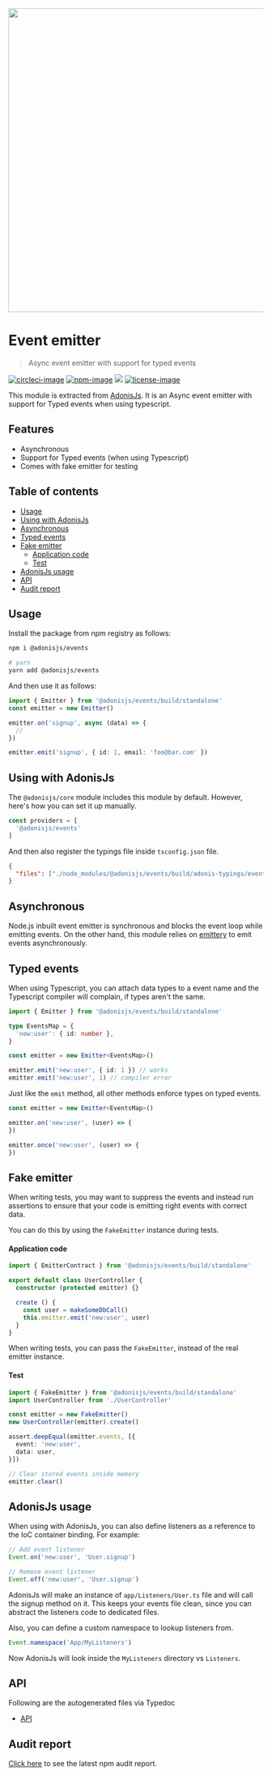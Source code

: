 <div align="center">
  <img src="https://res.cloudinary.com/adonisjs/image/upload/q_100/v1564392111/adonis-banner_o9lunk.png" width="600px">
</div>

# Event emitter
> Async event emitter with support for typed events

[![circleci-image]][circleci-url] [![npm-image]][npm-url] ![][typescript-image] [![license-image]][license-url]

This module is extracted from [AdonisJs](https://adonisjs.com). It is an Async event emitter with support for Typed events when using typescript.

## Features
- Asynchronous
- Support for Typed events (when using Typescript)
- Comes with fake emitter for testing

<!-- START doctoc generated TOC please keep comment here to allow auto update -->
<!-- DON'T EDIT THIS SECTION, INSTEAD RE-RUN doctoc TO UPDATE -->
## Table of contents

- [Usage](#usage)
- [Using with AdonisJs](#using-with-adonisjs)
- [Asynchronous](#asynchronous)
- [Typed events](#typed-events)
- [Fake emitter](#fake-emitter)
    - [Application code](#application-code)
    - [Test](#test)
- [AdonisJs usage](#adonisjs-usage)
- [API](#api)
- [Audit report](#audit-report)

<!-- END doctoc generated TOC please keep comment here to allow auto update -->

## Usage
Install the package from npm registry as follows:

```sh
npm i @adonisjs/events

# yarn
yarn add @adonisjs/events
```

And then use it as follows:

```ts
import { Emitter } from '@adonisjs/events/build/standalone'
const emitter = new Emitter()

emitter.on('signup', async (data) => {
  // 
})

emitter.emit('signup', { id: 1, email: 'foo@bar.com' })
```

## Using with AdonisJs
The `@adonisjs/core` module includes this module by default. However, here's how you can set it up manually.

```ts
const providers = [
  '@adonisjs/events'
]
```

And then also register the typings file inside `tsconfig.json` file.

```json
{
  "files": ["./node_modules/@adonisjs/events/build/adonis-typings/events.d.ts"]
}
```

## Asynchronous
Node.js inbuilt event emitter is synchronous and blocks the event loop while emitting events. On the other hand, this module relies on [emittery](https://github.com/sindresorhus/emittery) to emit events asynchronously.

## Typed events
When using Typescript, you can attach data types to a event name and the Typescript compiler will complain, if types aren't the same.

```ts
import { Emitter } from '@adonisjs/events/build/standalone'

type EventsMap = {
  'new:user': { id: number },
}

const emitter = new Emitter<EventsMap>()

emitter.emit('new:user', { id: 1 }) // works
emitter.emit('new:user', 1) // compiler error
```

Just like the `emit` method, all other methods enforce types on typed events.

```ts
const emitter = new Emitter<EventsMap>()

emitter.on('new:user', (user) => {
})

emitter.once('new:user', (user) => {
})
```

## Fake emitter
When writing tests, you may want to suppress the events and instead run assertions to ensure that your code is emitting right events with correct data.

You can do this by using the `FakeEmitter` instance during tests.

#### Application code
```ts
import { EmitterContract } from '@adonisjs/events/build/standalone'

export default class UserController {
  constructor (protected emitter) {}

  create () {
    const user = makeSomeDbCall()
    this.emitter.emit('new:user', user)
  }
}
```

When writing tests, you can pass the `FakeEmitter`, instead of the real emitter instance.

#### Test

```ts
import { FakeEmitter } from '@adonisjs/events/build/standalone'
import UserController from './UserController'

const emitter = new FakeEmitter()
new UserController(emitter).create()

assert.deepEqual(emitter.events, [{
  event: 'new:user',
  data: user,
}])

// Clear stored events inside memory
emitter.clear()
```

## AdonisJs usage
When using with AdonisJs, you can also define listeners as a reference to the IoC container binding. For example:

```ts
// Add event listener
Event.on('new:user', 'User.signup')

// Remove event listener
Event.off('new:user', 'User.signup')
```

AdonisJs will make an instance of `app/Listeners/User.ts` file and will call the signup method on it. This keeps your events file clean, since you can abstract the listeners code to dedicated files.

Also, you can define a custom namespace to lookup listeners from.

```ts
Event.namespace('App/MyListeners')
```

Now AdonisJs will look inside the `MyListeners` directory vs `Listeners`.

## API
Following are the autogenerated files via Typedoc

* [API](docs/README.md)

## Audit report
[Click here](https://htmlpreview.github.io/?https://github.com/adonisjs/events/blob/develop/npm-audit.html) to see the latest npm audit report.

[circleci-image]: https://img.shields.io/circleci/project/github/adonisjs/events/master.svg?style=for-the-badge&logo=circleci
[circleci-url]: https://circleci.com/gh/adonisjs/events "circleci"

[typescript-image]: https://img.shields.io/badge/Typescript-294E80.svg?style=for-the-badge&logo=typescript
[typescript-url]:  "typescript"

[npm-image]: https://img.shields.io/npm/v/@adonisjs/events.svg?style=for-the-badge&logo=npm
[npm-url]: https://npmjs.org/package/@adonisjs/events "npm"

[license-image]: https://img.shields.io/npm/l/@adonisjs/events?color=blueviolet&style=for-the-badge
[license-url]: LICENSE.md "license"

